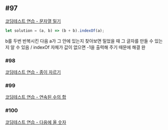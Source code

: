 ## #97

[코딩테스트 연습 - 문자열 밀기](https://school.programmers.co.kr/learn/courses/30/lessons/120921)

```jsx
let solution = (a, b) => (b + b).indexOf(a);
```

b를 두번 반복시킨 다음 a가 그 안에 있는지 찾아보면 밀었을 때 그 글자를 만들 수 있는지 알 수 있음 / indexOf 자체가 값이 없으면 -1을 출력해 주기 때문에 해결 완

### #98

[코딩테스트 연습 - 종이 자르기](https://school.programmers.co.kr/learn/courses/30/lessons/120922)

### #99

[코딩테스트 연습 - 연속된 수의 합](https://school.programmers.co.kr/learn/courses/30/lessons/120923)

### #100

[코딩테스트 연습 - 다음에 올 숫자](https://school.programmers.co.kr/learn/courses/30/lessons/120924)

